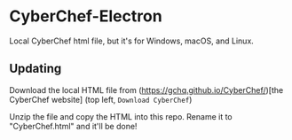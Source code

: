 # CyberChef-Electron

Local CyberChef html file, but it's for Windows, macOS, and Linux.

## Updating

Download the local HTML file from (https://gchq.github.io/CyberChef/)[the CyberChef website] (top left, `Download CyberChef`)

Unzip the file and copy the HTML into this repo. Rename it to "CyberChef.html" and it'll be done!

